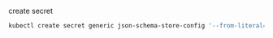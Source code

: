 create secret

```bash
kubectl create secret generic json-schema-store-config '--from-literal=spring.data.mongodb.uri=mongodb://...'
```

